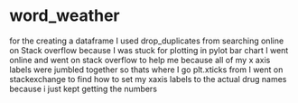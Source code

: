 # word_weather
for the creating a dataframe I used drop_duplicates from searching online on Stack overflow because I was stuck
for plotting in pylot bar chart I went online and went on stack overflow to help me because all of my x axis labels were jumbled together so thats where I go plt.xticks from
I went on stackexchange to find how to set my xaxis labels to the actual drug names because i just kept getting the numbers 